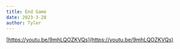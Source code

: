 ```yaml
---
title: End Game
date: 2023-3-28
author: Tyler
---
```


[https://youtu.be/9mhLQOZKVQs](https://youtu.be/9mhLQOZKVQs)